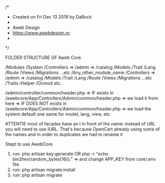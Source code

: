 /*
 * Created on Fri Dec 13 2019 by DaRock
 *
 * Aweb Design
 * https://www.awebdesign.ro
 *
 */

FOLDER STRUCTURE OF Aweb Core

/Modules
    /System
        /Controllers
            => /admin
            => /catalog
        /Models
        /Trait
        /Lang
        /Route
        /Views
        /Migrations
        ...etc
    /Any_other_module_name
        /Controllers
            => /admin
            => /catalog
        /Models
        /Trait
        /Lang
        /Route
        /Views
        /Migrations
        ...etc
/Traits
/Helper
/Ocmod
etc..



/admin/controller/common/header.php
    => IF exists in /awebcore/App/Controllers/Admin/common/header.php => we load it from here
    => IF DOES NOT exists in /awebcore/App/Controllers/Admin/common/header.php => we load the system default one
same for model, lang, view, etc

ATTENTIE
most of facades have an I in front of the name: instead of URL you will need to use IURL. That's because OpenCart already using some of the names and in order to duplicates we had to rename it

Stept to use AwebCore
1. run: php artisan key:generate OR php -r "echo bin2hex(random_bytes(16));" => and change APP_KEY from core/.env file
2. run: php artisan migrate:install
3. run: php artisan migrate
